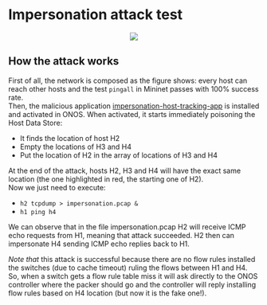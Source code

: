 # Impersonation attack test

<p align="center">
  <img src="https://github.com/edoardottt/offensive-onos-apps/blob/main/tests/impersonation/Impersonation_CAP_attack.png">
</p>

How the attack works
----
First of all, the network is composed as the figure shows: every host can reach other hosts and the test `pingall` in Mininet passes with 100% success rate.  
Then, the malicious application [impersonation-host-tracking-app](https://github.com/edoardottt/offensive-onos-apps/tree/main/apps/impersonation-host-tracking-app) is installed and activated in ONOS. When activated, it starts immediately poisoning the Host Data Store:
  - It finds the location of host H2
  - Empty the locations of H3 and H4
  - Put the location of H2 in the array of locations of H3 and H4

At the end of the attack, hosts H2, H3 and H4 will have the exact same location (the one highlighted in red, the starting one of H2).  
Now we just need to execute:
  - `h2 tcpdump > impersonation.pcap &`
  - `h1 ping h4`

We can observe that in the file impersonation.pcap H2 will receive ICMP echo requests from H1, meaning that attack succeeded. H2 then can impersonate H4 sending ICMP echo replies back to H1.  

*Note that* this attack is successful because there are no flow rules installed the switches (due to cache timeout) ruling the flows between H1 and H4. So, when a switch gets a flow rule table miss it will ask directly to the ONOS controller where the packer should go and the controller will reply installing flow rules based on H4 location (but now it is the fake one!).
